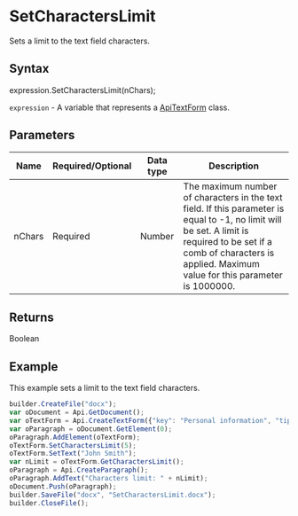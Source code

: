 # SetCharactersLimit

Sets a limit to the text field characters.

## Syntax

expression.SetCharactersLimit(nChars);

`expression` - A variable that represents a [ApiTextForm](../ApiTextForm.md) class.

## Parameters

| **Name** | **Required/Optional** | **Data type** | **Description** |
| ------------- | ------------- | ------------- | ------------- |
| nChars | Required | Number | The maximum number of characters in the text field. If this parameter is equal to -1, no limit will be set. A limit is required to be set if a comb of characters is applied. Maximum value for this parameter is 1000000. |

## Returns

Boolean

## Example

This example sets a limit to the text field characters.

```javascript
builder.CreateFile("docx");
var oDocument = Api.GetDocument();
var oTextForm = Api.CreateTextForm({"key": "Personal information", "tip": "Enter your first name", "required": true, "placeholder": "First name", "comb": true, "cellWidth": 3, "multiLine": false, "autoFit": false});
var oParagraph = oDocument.GetElement(0);
oParagraph.AddElement(oTextForm);
oTextForm.SetCharactersLimit(5);
oTextForm.SetText("John Smith");
var nLimit = oTextForm.GetCharactersLimit();
oParagraph = Api.CreateParagraph();
oParagraph.AddText("Characters limit: " + nLimit);
oDocument.Push(oParagraph);
builder.SaveFile("docx", "SetCharactersLimit.docx");
builder.CloseFile();
```